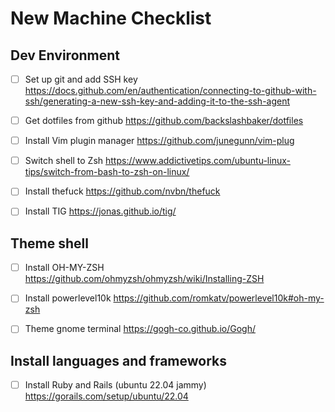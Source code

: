 # New Machine Checklist

## Dev Environment 

- [ ] Set up git and add SSH key 
https://docs.github.com/en/authentication/connecting-to-github-with-ssh/generating-a-new-ssh-key-and-adding-it-to-the-ssh-agent

- [ ] Get dotfiles from github
https://github.com/backslashbaker/dotfiles

- [ ] Install Vim plugin manager
https://github.com/junegunn/vim-plug

- [ ] Switch shell to Zsh
https://www.addictivetips.com/ubuntu-linux-tips/switch-from-bash-to-zsh-on-linux/

- [ ] Install thefuck
https://github.com/nvbn/thefuck

- [ ] Install TIG
https://jonas.github.io/tig/

## Theme shell 

- [ ] Install OH-MY-ZSH
https://github.com/ohmyzsh/ohmyzsh/wiki/Installing-ZSH

- [ ] Install powerlevel10k
https://github.com/romkatv/powerlevel10k#oh-my-zsh

- [ ] Theme gnome terminal 
https://gogh-co.github.io/Gogh/

## Install languages and frameworks

- [ ] Install Ruby and Rails (ubuntu 22.04 jammy)
https://gorails.com/setup/ubuntu/22.04

